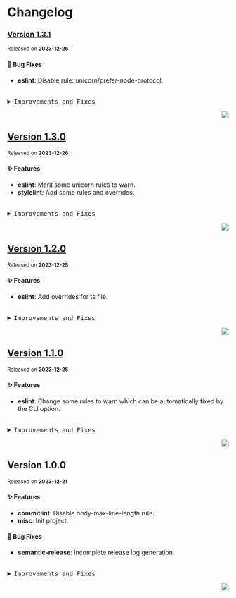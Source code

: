 <a name="readme-top"></a>

# Changelog

### [Version 1.3.1](https://github.com/yuntijs/yunti-lint/compare/v1.3.0...v1.3.1)

<sup>Released on **2023-12-26**</sup>

#### 🐛 Bug Fixes

- **eslint**: Disable rule: unicorn/prefer-node-protocol.

<br/>

<details>
<summary><kbd>Improvements and Fixes</kbd></summary>

#### What's fixed

- **eslint**: Disable rule: unicorn/prefer-node-protocol ([76e442d](https://github.com/yuntijs/yunti-lint/commit/76e442d))

</details>

<div align="right">

[![](https://img.shields.io/badge/-BACK_TO_TOP-151515?style=flat-square)](#readme-top)

</div>

## [Version 1.3.0](https://github.com/yuntijs/yunti-lint/compare/v1.2.0...v1.3.0)

<sup>Released on **2023-12-26**</sup>

#### ✨ Features

- **eslint**: Mark some unicorn rules to warn.
- **stylelint**: Add some rules and overrides.

<br/>

<details>
<summary><kbd>Improvements and Fixes</kbd></summary>

#### What's improved

- **eslint**: Mark some unicorn rules to warn ([01733e6](https://github.com/yuntijs/yunti-lint/commit/01733e6))
- **stylelint**: Add some rules and overrides ([fab8ac6](https://github.com/yuntijs/yunti-lint/commit/fab8ac6))

</details>

<div align="right">

[![](https://img.shields.io/badge/-BACK_TO_TOP-151515?style=flat-square)](#readme-top)

</div>

## [Version 1.2.0](https://github.com/yuntijs/yunti-lint/compare/v1.1.0...v1.2.0)

<sup>Released on **2023-12-25**</sup>

#### ✨ Features

- **eslint**: Add overrides for ts file.

<br/>

<details>
<summary><kbd>Improvements and Fixes</kbd></summary>

#### What's improved

- **eslint**: Add overrides for ts file ([63564f4](https://github.com/yuntijs/yunti-lint/commit/63564f4))

</details>

<div align="right">

[![](https://img.shields.io/badge/-BACK_TO_TOP-151515?style=flat-square)](#readme-top)

</div>

## [Version 1.1.0](https://github.com/yuntijs/yunti-lint/compare/v1.0.0...v1.1.0)

<sup>Released on **2023-12-25**</sup>

#### ✨ Features

- **eslint**: Change some rules to warn which can be automatically fixed by the CLI option.

<br/>

<details>
<summary><kbd>Improvements and Fixes</kbd></summary>

#### What's improved

- **eslint**: Change some rules to warn which can be automatically fixed by the CLI option ([35448a4](https://github.com/yuntijs/yunti-lint/commit/35448a4))

</details>

<div align="right">

[![](https://img.shields.io/badge/-BACK_TO_TOP-151515?style=flat-square)](#readme-top)

</div>

## Version 1.0.0

<sup>Released on **2023-12-21**</sup>

#### ✨ Features

- **commitlint**: Disable body-max-line-length rule.
- **misc**: Init project.

#### 🐛 Bug Fixes

- **semantic-release**: Incomplete release log generation.

<br/>

<details>
<summary><kbd>Improvements and Fixes</kbd></summary>

#### What's improved

- **commitlint**: Disable body-max-line-length rule ([4d2b274](https://github.com/yuntijs/yunti-lint/commit/4d2b274))
- **misc**: Init project ([d1d1bc7](https://github.com/yuntijs/yunti-lint/commit/d1d1bc7))

#### What's fixed

- **semantic-release**: Incomplete release log generation ([b7e04f6](https://github.com/yuntijs/yunti-lint/commit/b7e04f6))

</details>

<div align="right">

[![](https://img.shields.io/badge/-BACK_TO_TOP-151515?style=flat-square)](#readme-top)

</div>
